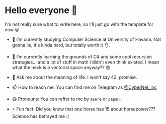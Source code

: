 # Hello everyone 👋

I'm not really sure what to write here, so I'll just go with the template for now 😝.

- 🔭 I’m currently studying Computer Science at University of Havana. Not gonna lie, it's kinda hard, but totally worth it 👌.

- 🌱 I’m currently learning the grounds of C# and some cool recursion strategies... and a lot of stuff in math I didn't even think existed. I mean what the heck is a vectorial space anyway?? 😰

- 💬 Ask me about the meaning of life. I won't say 42, promise.

- 📫 How to reach me: You can find me on Telegram as [@CyberNet_inc](https://t.me/CyberNet_inc)

- 😄 Pronouns: You can reffer to me by `asere` or `papa🥔`.

- ⚡ Fun fact: Did you know that one horse has 15 about horsepower??? Science has betrayed me :(
